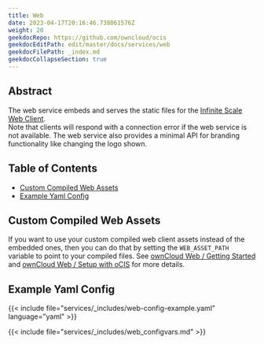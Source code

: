 ```yaml
---
title: Web
date: 2023-04-17T20:16:46.738061576Z
weight: 20
geekdocRepo: https://github.com/owncloud/ocis
geekdocEditPath: edit/master/docs/services/web
geekdocFilePath: _index.md
geekdocCollapseSection: true
---
```


## Abstract

The web service embeds and serves the static files for the [Infinite Scale Web Client](https://github.com/owncloud/web).  
Note that clients will respond with a connection error if the web service is not available.
The web service also provides a minimal API for branding functionality like changing the logo shown.

## Table of Contents

* [Custom Compiled Web Assets](#custom-compiled-web-assets)
* [Example Yaml Config](#example-yaml-config)

## Custom Compiled Web Assets

If you want to use your custom compiled web client assets instead of the embedded ones, then you can do that by setting the `WEB_ASSET_PATH` variable to point to your compiled files. See [ownCloud Web / Getting Started](https://owncloud.dev/clients/web/getting-started/) and [ownCloud Web / Setup with oCIS](https://owncloud.dev/clients/web/backend-ocis/) for more details.

## Example Yaml Config

{{< include file="services/_includes/web-config-example.yaml"  language="yaml" >}}

{{< include file="services/_includes/web_configvars.md" >}}

